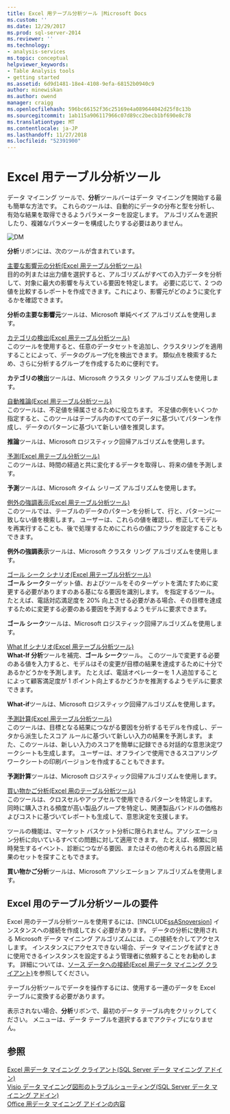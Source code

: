 ```yaml
---
title: Excel 用テーブル分析ツール |Microsoft Docs
ms.custom: ''
ms.date: 12/29/2017
ms.prod: sql-server-2014
ms.reviewer: ''
ms.technology:
- analysis-services
ms.topic: conceptual
helpviewer_keywords:
- Table Analysis tools
- getting started
ms.assetid: 6d9d1481-18e4-4108-9efa-68152b0940c9
author: minewiskan
ms.author: owend
manager: craigg
ms.openlocfilehash: 596bc66152f36c25169e4a089644042d25f8c13b
ms.sourcegitcommit: 1ab115a906117966c07d89cc2becb1bf690e8c78
ms.translationtype: MT
ms.contentlocale: ja-JP
ms.lasthandoff: 11/27/2018
ms.locfileid: "52391900"
---
```

# <a name="table-analysis-tools-for-excel"></a>Excel 用テーブル分析ツール
  データ マイニング ツールで、**分析**ツールバーはデータ マイニングを開始する最も簡単な方法です。 これらのツールは、自動的にデータの分布と型を分析し、有効な結果を取得できるようパラメーターを設定します。 アルゴリズムを選択したり、複雑なパラメーターを構成したりする必要はありません。  
  
 ![DM](media/dm-tabletoolsanalyze.gif "DM")  
  
 **分析**リボンには、次のツールが含まれています。  
  
 [主要な影響元の分析&#40;Excel 用テーブル分析ツール&#41;](analyze-key-influencers-table-analysis-tools-for-excel.md)  
 目的の列または出力値を選択すると、アルゴリズムがすべての入力データを分析して、対象に最大の影響を与えている要因を特定します。 必要に応じて、2 つの値を比較するレポートを作成できます。これにより、影響元がどのように変化するかを確認できます。  
  
 **分析の主要な影響元**ツールは、Microsoft 単純ベイズ アルゴリズムを使用します。  
  
 [カテゴリの検出&#40;Excel 用テーブル分析ツール&#41;](detect-categories-table-analysis-tools-for-excel.md)  
 このツールを使用すると、任意のデータセットを追加し、クラスタリングを適用することによって、データのグループ化を検出できます。 類似点を検索するため、さらに分析するグループを作成するために便利です。  
  
 **カテゴリの検出**ツールは、Microsoft クラスタ リング アルゴリズムを使用します。  
  
 [自動推論&#40;Excel 用テーブル分析ツール&#41;](fill-from-example-table-analysis-tools-for-excel.md)  
 このツールは、不足値を帰属させるために役立ちます。 不足値の例をいくつか指定すると、このツールはテーブル内のすべてのデータに基づいてパターンを作成し、データのパターンに基づいて新しい値を推奨します。  
  
 **推論**ツールは、Microsoft ロジスティック回帰アルゴリズムを使用します。  
  
 [予測&#40;Excel 用テーブル分析ツール&#41;](forecast-table-analysis-tools-for-excel.md)  
 このツールは、時間の経過と共に変化するデータを取得し、将来の値を予測します。  
  
 **予測**ツールは、Microsoft タイム シリーズ アルゴリズムを使用します。  
  
 [例外の強調表示&#40;Excel 用テーブル分析ツール&#41;](highlight-exceptions-table-analysis-tools-for-excel.md)  
 このツールでは、テーブルのデータのパターンを分析して、行と、パターンに一致しない値を検索します。 ユーザーは、これらの値を確認し、修正してモデルを再実行することも、後で処理するためにこれらの値にフラグを設定することもできます。  
  
 **例外の強調表示**ツールは、Microsoft クラスタ リング アルゴリズムを使用します。  
  
 [ゴール シーク シナリオ&#40;Excel 用テーブル分析ツール&#41;](goal-seek-scenario-table-analysis-tools-for-excel.md)  
 **ゴール シーク**ターゲット値、およびツールをそのターゲットを満たすために変更する必要がありますのある基になる要因を識別します。 を指定するツール。 たとえば、電話対応満足度を 20% 向上させる必要がある場合、その目標を達成するために変更する必要のある要因を予測するようモデルに要求できます。  
  
 **ゴール シーク**ツールは、Microsoft ロジスティック回帰アルゴリズムを使用します。  
  
 [What If シナリオ&#40;Excel 用テーブル分析ツール&#41;](what-if-scenario-table-analysis-tools-for-excel.md)  
 **What-If 分析**ツールを補完、**ゴール シーク**ツール。 このツールで変更する必要のある値を入力すると、モデルはその変更が目標の結果を達成するために十分であるかどうかを予測します。 たとえば、電話オペレーターを 1 人追加することによって顧客満足度が 1 ポイント向上するかどうかを推測するようモデルに要求できます。  
  
 **What-if**ツールは、Microsoft ロジスティック回帰アルゴリズムを使用します。  
  
 [予測計算&#40;Excel 用テーブル分析ツール&#41;](prediction-calculator-table-analysis-tools-for-excel.md)  
 このツールは、目標となる結果につながる要因を分析するモデルを作成し、データから派生したスコア ルールに基づいて新しい入力の結果を予測します。 また、このツールは、新しい入力のスコアを簡単に記録できる対話的な意思決定ワークシートも生成します。 ユーザーは、オフラインで使用できるスコアリング ワークシートの印刷バージョンを作成することもできます。  
  
 **予測計算**ツールは、Microsoft ロジスティック回帰アルゴリズムを使用します。  
  
 [買い物かご分析&#40;Excel 用のテーブル分析ツール&#41;](shopping-basket-analysis-table-analysistools-for-excel.md)  
 このツールは、クロスセルやアップセルで使用できるパターンを特定します。 同時に購入される頻度が高い製品グループを特定し、関連製品バンドルの価格およびコストに基づいてレポートも生成して、意思決定を支援します。  
  
 ツールの機能は、マーケット バスケット分析に限られません。アソシエーション分析に向いているすべての問題に対して適用できます。 たとえば、頻繁に同時発生するイベント、診断につながる要因、またはその他の考えられる原因と結果のセットを探すこともできます。  
  
 **買い物かご分析**ツールは、Microsoft アソシエーション アルゴリズムを使用します。  
  
## <a name="requirements-for-the-table-analysis-tools-for-excel"></a>Excel 用のテーブル分析ツールの要件  
 Excel 用のテーブル分析ツールを使用するには、[!INCLUDE[ssASnoversion](../includes/ssasnoversion-md.md)] インスタンスへの接続を作成しておく必要があります。 データの分析に使用される Microsoft データ マイニング アルゴリズムには、この接続を介してアクセスします。 インスタンスにアクセスできない場合、データ マイニングを試すときに使用できるインスタンスを設定するよう管理者に依頼することをお勧めします。 詳細については、[ソース データへの接続&#40;Excel 用データ マイニング クライアント&#41;](connect-to-source-data-data-mining-client-for-excel.md)を参照してください。  
  
 テーブル分析ツールでデータを操作するには、使用する一連のデータを Excel テーブルに変換する必要があります。  
  
 表示されない場合、**分析**リボンで、最初のデータ テーブル内をクリックしてください。 メニューは、データ テーブルを選択するまでアクティブになりません。  
  
## <a name="see-also"></a>参照  
 [Excel 用データ マイニング クライアント&#40;SQL Server データ マイニング アドイン&#41;](data-mining-client-for-excel-sql-server-data-mining-add-ins.md)   
 [Visio データ マイニング図形のトラブルシューティング&#40;SQL Server データ マイニング アドイン&#41;](troubleshooting-visio-data-mining-diagrams-sql-server-data-mining-add-ins.md)   
 [Office 用データ マイニング アドインの内容](what-s-included-in-the-data-mining-add-ins-for-office.md)  
  
  

